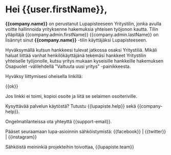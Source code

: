 # Hei {{user.firstName}},

**{{company.name}}** on perustanut Lupapisteeseen Yritystilin, jonka avulla voitte hallinnoida yrityksenne hakemuksia yhteisen ty&ouml;jonon kautta. Tilin yll&auml;pit&auml;j&auml; {{company.admin.firstName}} {{company.admin.lastName}} on lis&auml;nnyt sinut **{{company.name}}** -tilin k&auml;ytt&auml;j&auml;ksi Lupapisteeseen.

Hyv&auml;ksym&auml;ll&auml; kutsun hankkeesi tulevat jatkossa osaksi Yritystili&auml;. Mik&auml;li haluat liitt&auml;&auml; vanhat henkilökäyttäjänä tekemäsi hankkeet Yritystilin yhteiselle ty&ouml;jonolle, kutsu yritys mukaan kyseisille hankkeille hakemuksen Osapuolet -välilehdellä "Valtuuta uusi yritys" -painikkeesta.

Hyv&auml;ksy liittymisesi oheisella linkill&auml;:

{{ok}}

Jos linkki ei toimi, kopioi osoite ja liit&auml; se selaimen osoiteriville.

Kysytt&auml;v&auml;&auml; palvelun k&auml;yt&ouml;st&auml;? Tutustu {{lupapiste.help}} sek&auml; {{company-help}}.

Ongelmatilanteissa ota yhteytt&auml; {{support-email}}.

P&auml;&auml;set seuraamaan lupa-asioinnin s&auml;hk&ouml;istymist&auml;: {{facebook}} | {{twitter}} | {{instagram}}

S&auml;hk&ouml;ist&auml; meininki&auml; projekteihin toivottaa,
{{lupapiste.team}}
